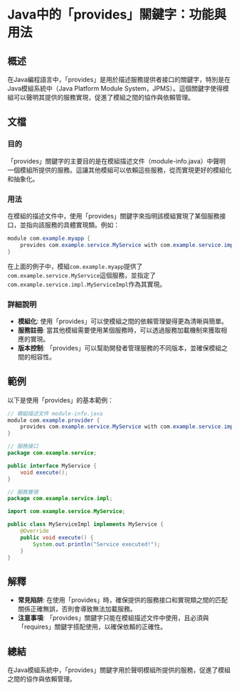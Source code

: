 <!--
Meta Description: # Java中的「provides」關鍵字：功能與用法 ## 概述 在Java編程語言中，「provides」是用於描述服務提供者接口的關鍵字，特別是在Java模組系統中（Java Platform Module System，JPMS）。這個關鍵字使得模組可以聲明其提供的服務實現，促進了模組之間的...
Meta Keywords: provides, com, example, service, myservice
-->

# Java中的「provides」關鍵字：功能與用法

## 概述
在Java編程語言中，「provides」是用於描述服務提供者接口的關鍵字，特別是在Java模組系統中（Java Platform Module System，JPMS）。這個關鍵字使得模組可以聲明其提供的服務實現，促進了模組之間的協作與依賴管理。

## 文檔
### 目的
「provides」關鍵字的主要目的是在模組描述文件（module-info.java）中聲明一個模組所提供的服務。這讓其他模組可以依賴這些服務，從而實現更好的模組化和抽象化。

### 用法
在模組的描述文件中，使用「provides」關鍵字來指明該模組實現了某個服務接口，並指向該服務的具體實現類。例如：

```java
module com.example.myapp {
    provides com.example.service.MyService with com.example.service.impl.MyServiceImpl;
}
```

在上面的例子中，模組`com.example.myapp`提供了`com.example.service.MyService`這個服務，並指定了`com.example.service.impl.MyServiceImpl`作為其實現。

### 詳細說明
- **模組化**: 使用「provides」可以使模組之間的依賴管理變得更為清晰與簡單。
- **服務註冊**: 當其他模組需要使用某個服務時，可以透過服務加載機制來獲取相應的實現。
- **版本控制**: 「provides」可以幫助開發者管理服務的不同版本，並確保模組之間的相容性。

## 範例
以下是使用「provides」的基本範例：

```java
// 模組描述文件 module-info.java
module com.example.provider {
    provides com.example.service.MyService with com.example.service.impl.MyServiceImpl;
}

// 服務接口
package com.example.service;

public interface MyService {
    void execute();
}

// 服務實現
package com.example.service.impl;

import com.example.service.MyService;

public class MyServiceImpl implements MyService {
    @Override
    public void execute() {
        System.out.println("Service executed!");
    }
}
```

## 解釋
- **常見陷阱**: 在使用「provides」時，確保提供的服務接口和實現類之間的匹配關係正確無誤，否則會導致無法加載服務。
- **注意事項**: 「provides」關鍵字只能在模組描述文件中使用，且必須與「requires」關鍵字搭配使用，以確保依賴的正確性。

## 總結
在Java模組系統中，「provides」關鍵字用於聲明模組所提供的服務，促進了模組之間的協作與依賴管理。